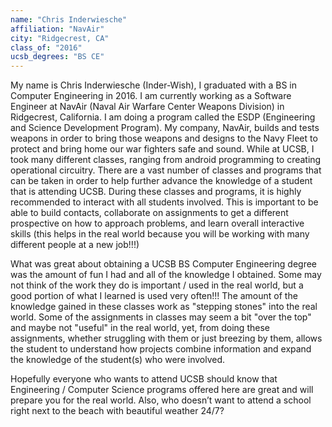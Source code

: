 ```yaml
---
name: "Chris Inderwiesche"
affiliation: "NavAir"
city: "Ridgecrest, CA"
class_of: "2016"
ucsb_degrees: "BS CE"
---
```



My name is Chris Inderwiesche (Inder-Wish), I graduated with a BS in
Computer Engineering in 2016. I am currently working as a Software
Engineer at NavAir (Naval Air Warfare Center Weapons Division) in
Ridgecrest, California. I am doing a program called the ESDP
(Engineering and Science Development Program). My company, NavAir,
builds and tests weapons in order to bring those weapons and designs
to the Navy Fleet to protect and bring home our war fighters safe and
sound.  While at UCSB, I took many different classes, ranging from
android programming to creating operational circuitry. There are a
vast number of classes and programs that can be taken in order to help
further advance the knowledge of a student that is attending
UCSB. During these classes and programs, it is highly recommended to
interact with all students involved. This is important to be able to
build contacts, collaborate on assignments to get a different
prospective on how to approach problems, and learn overall interactive
skills (this helps in the real world because you will be working with
many different people at a new job!!!)

What was great about obtaining a UCSB BS Computer Engineering degree
was the amount of fun I had and all of the knowledge I obtained. Some
may not think of the work they do is important / used in the real
world, but a good portion of what I learned is used very often!!! The
amount of the knowledge gained in these classes work as "stepping
stones" into the real world. Some of the assignments in classes may
seem a bit "over the top" and maybe not "useful" in the real world,
yet, from doing these assignments, whether struggling with them or
just breezing by them, allows the student to understand how projects
combine information and expand the knowledge of the student(s) who
were involved.

Hopefully everyone who wants to attend UCSB should know that
Engineering / Computer Science programs offered here are great and
will prepare you for the real world. Also, who doesn’t want to attend
a school right next to the beach with beautiful weather 24/7?

